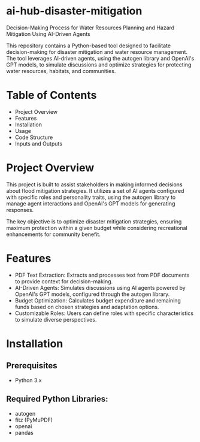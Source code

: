 # ai-hub-disaster-mitigation
Decision-Making Process for Water Resources Planning and Hazard Mitigation Using AI-Driven Agents

This repository contains a Python-based tool designed to facilitate decision-making for disaster mitigation and water resource management. The tool leverages AI-driven agents, using the autogen library and OpenAI's GPT models, to simulate discussions and optimize strategies for protecting water resources, habitats, and communities.

# Table of Contents

- Project Overview
- Features
- Installation
- Usage
- Code Structure
- Inputs and Outputs

# Project Overview

This project is built to assist stakeholders in making informed decisions about flood mitigation strategies. It utilizes a set of AI agents configured with specific roles and personality traits, using the autogen library to manage agent interactions and OpenAI's GPT models for generating responses.

The key objective is to optimize disaster mitigation strategies, ensuring maximum protection within a given budget while considering recreational enhancements for community benefit.

# Features

- PDF Text Extraction: Extracts and processes text from PDF documents to provide context for decision-making.
- AI-Driven Agents: Simulates discussions using AI agents powered by OpenAI's GPT models, configured through the autogen library.
- Budget Optimization: Calculates budget expenditure and remaining funds based on chosen strategies and adaptation options.
- Customizable Roles: Users can define roles with specific characteristics to simulate diverse perspectives.

# Installation

## Prerequisites
- Python 3.x

## Required Python Libraries:
- autogen
- fitz (PyMuPDF)
- openai
- pandas




